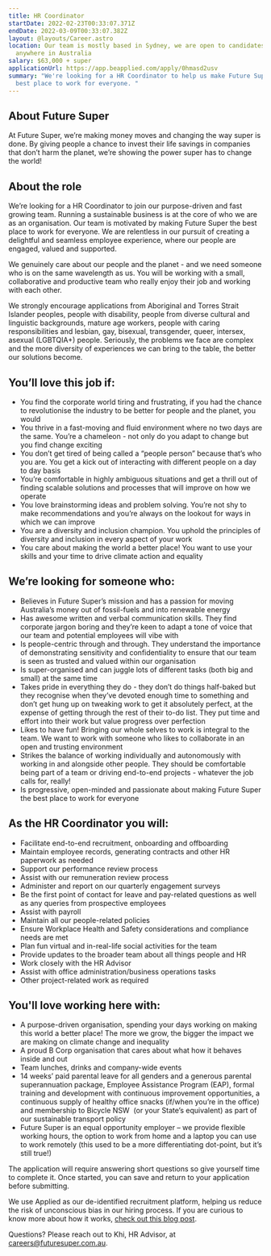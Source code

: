 ```yaml
---
title: HR Coordinator
startDate: 2022-02-23T00:33:07.371Z
endDate: 2022-03-09T00:33:07.382Z
layout: @layouts/Career.astro
location: Our team is mostly based in Sydney, we are open to candidates from
  anywhere in Australia
salary: $63,000 + super
applicationUrl: https://app.beapplied.com/apply/0hmasd2usv
summary: "We're looking for a HR Coordinator to help us make Future Super the
  best place to work for everyone. "
---
```


## About Future Super

At Future Super, we’re making money moves and changing the way super is done. By giving people a chance to invest their life savings in companies that don’t harm the planet, we’re showing the power super has to change the world!

## About the role

We’re looking for a HR Coordinator to join our purpose-driven and fast growing team. Running a sustainable business is at the core of who we are as an organisation. Our team is motivated by making Future Super the best place to work for everyone. We are relentless in our pursuit of creating a delightful and seamless employee experience, where our people are engaged, valued and supported.

We genuinely care about our people and the planet - and we need someone who is on the same wavelength as us. You will be working with a small, collaborative and productive team who really enjoy their job and working with each other.

We strongly encourage applications from Aboriginal and Torres Strait Islander peoples, people with disability, people from diverse cultural and linguistic backgrounds, mature age workers, people with caring responsibilities and lesbian, gay, bisexual, transgender, queer, intersex, asexual (LGBTQIA+) people. Seriously, the problems we face are complex and the more diversity of experiences we can bring to the table, the better our solutions become.

## You’ll love this job if:

- You find the corporate world tiring and frustrating, if you had the chance to revolutionise the industry to be better for people and the planet, you would
- You thrive in a fast-moving and fluid environment where no two days are the same. You’re a chameleon - not only do you adapt to change but you find change exciting
- You don’t get tired of being called a “people person” because that’s who you are. You get a kick out of interacting with different people on a day to day basis
- You’re comfortable in highly ambiguous situations and get a thrill out of finding scalable solutions and processes that will improve on how we operate
- You love brainstorming ideas and problem solving. You’re not shy to make recommendations and you’re always on the lookout for ways in which we can improve
- You are a diversity and inclusion champion. You uphold the principles of diversity and inclusion in every aspect of your work
- You care about making the world a better place! You want to use your skills and your time to drive climate action and equality

## We’re looking for someone who:

- Believes in Future Super’s mission and has a passion for moving Australia’s money out of fossil-fuels and into renewable energy
- Has awesome written and verbal communication skills. They find corporate jargon boring and they’re keen to adapt a tone of voice that our team and potential employees will vibe with
- Is people-centric through and through. They understand the importance of demonstrating sensitivity and confidentiality to ensure that our team is seen as trusted and valued within our organisation
- Is super-organised and can juggle lots of different tasks (both big and small) at the same time
- Takes pride in everything they do - they don’t do things half-baked but they recognise when they’ve devoted enough time to something and don’t get hung up on tweaking work to get it absolutely perfect, at the expense of getting through the rest of their to-do list. They put time and effort into their work but value progress over perfection
- Likes to have fun! Bringing our whole selves to work is integral to the team. We want to work with someone who likes to collaborate in an open and trusting environment
- Strikes the balance of working individually and autonomously with working in and alongside other people. They should be comfortable being part of a team or driving end-to-end projects - whatever the job calls for, really!
- Is progressive, open-minded and passionate about making Future Super the best place to work for everyone

## As the HR Coordinator you will:

- Facilitate end-to-end recruitment, onboarding and offboarding
- Maintain employee records, generating contracts and other HR paperwork as needed
- Support our performance review process
- Assist with our remuneration review process
- Administer and report on our quarterly engagement surveys
- Be the first point of contact for leave and pay-related questions as well as any queries from prospective employees
- Assist with payroll
- Maintain all our people-related policies
- Ensure Workplace Health and Safety considerations and compliance needs are met
- Plan fun virtual and in-real-life social activities for the team
- Provide updates to the broader team about all things people and HR
- Work closely with the HR Advisor
- Assist with office administration/business operations tasks
- Other project-related work as required

## You'll love working here with:

- A purpose-driven organisation, spending your days working on making this world a better place! The more we grow, the bigger the impact we are making on climate change and inequality
- A proud B Corp organisation that cares about what how it behaves inside and out
- Team lunches, drinks and company-wide events
- 14 weeks’ paid parental leave for all genders and a generous parental superannuation package, Employee Assistance Program (EAP), formal training and development with continuous improvement opportunities, a continuous supply of healthy office snacks (if/when you’re in the office) and membership to Bicycle NSW  (or your State’s equivalent) as part of our sustainable transport policy
- Future Super is an equal opportunity employer – we provide flexible working hours, the option to work from home and a laptop you can use to work remotely (this used to be a more differentiating dot-point, but it’s still true!)

The application will require answering short questions so give yourself time to complete it. Once started, you can save and return to your application before submitting.

We use Applied as our de-identified recruitment platform, helping us reduce the risk of unconscious bias in our hiring process. If you are curious to know more about how it works, [check out this blog post](https://www.linkedin.com/pulse/how-de-identified-recruitment-improving-diversity-our-veronica/?trackingId=0MnwcX%2BBRQSOTl0oogaIbA%3D%3D).

Questions? Please reach out to Khi, HR Advisor, at careers@futuresuper.com.au.
